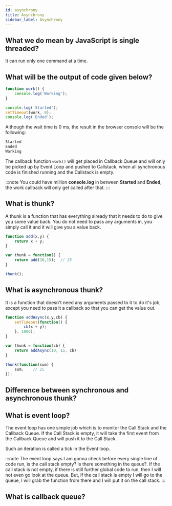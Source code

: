 ```yaml
---
id: asynchrony
title: Asynchrony
sidebar_label: Asynchrony
---
```


## What we do mean by JavaScript is single threaded?

It can run only one command at a time.

## What will be the output of code given below?

```js
function work() {
    console.log('Working');
}

console.log('Started');
setTimeout(work, 0);
console.log('Ended');
```

Although the wait time is 0 ms, the result in the browser console will be the following:

```js
Started
Ended
Working
```

The callback function `work()` will get placed in Callback Queue and will only be picked up by Event Loop and pushed to Callstack, when all synchronous code is finished running and the Callstack is empty.

:::note
You could have million **console.log** in between **Started** and **Ended**, the work callback will only get called after that.
:::

## What is thunk?

A thunk is a function that has everything already that it needs to do to give you some value back. You do not need to pass any arguments in, you simply call it and it will give you a value back.

```js title="synchronous thunk"
function add(x,y) {
    return x + y;
}

var thunk = function() {
    return add(10,15);  // 25
}

thunk();
```

## What is asynchronous thunk?

It is a function that doesn't need any arguments passed to it to do it's job, except you need to pass it a callback so that you can get the value out.

```js title="asynchronous thunk"
function addAsync(x,y,cb) {
    setTimeout(function() {
        cb(x + y);
    }, 1000);
}

var thunk = function(cb) {
    return addAsync(10, 15, cb)
}

thunk(function(sum) {
    sum;    // 25
});
```

## Difference between synchronous and asynchronous thunk?

## What is event loop?

The event loop has one simple job which is to monitor the Call Stack and the Callback Queue. If the Call Stack is empty, it will take the first event from the Callback Queue and will push it to the Call Stack.

Such an iteration is called a tick in the Event loop.

:::note
The event loop says I am gonna check before every single line of code run, is the call stack empty? Is there something in the queue?. If the call stack is not empty, if there is still further global code to run, then I will not even go look at the queue. But, if the call stack is empty I will go to the queue, I will grab the function from there and I will put it on the call stack.
:::

## What is callback queue?
